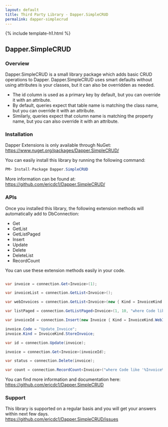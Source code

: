 ```yaml
---
layout: default
title: Third Party Library - Dapper.SimpleCRUD
permalink: dapper-simplecrud
---
```


{% include template-h1.html %}

## Dapper.SimpleCRUD

### Overview

Dapper.SimpleCRUD is a small library package which adds basic CRUD operations to Dapper. Dapper.SimpleCRUD uses smart defaults without using attributes is your classes, but it can also be overridden as needed.

- The id column is used as a primary key by default, but you can override it with an attribute.
- By default, queries expect that table name is matching the class name, but you can override it with an attribute.
- Similarly, queries expect that column name is matching the property name, but you can also override it with an attribute.

### Installation

Dapper Extensions is only available through NuGet: <a href="https://www.nuget.org/packages/Dapper.SimpleCRUD/" target="_blank">https://www.nuget.org/packages/Dapper.SimpleCRUD/</a>

You can easily install this library by running the following command:
```csharp
PM> Install-Package Dapper.SimpleCRUD 
```

More information can be found at: <a href="https://github.com/ericdc1/Dapper.SimpleCRUD/" target="_blank">https://github.com/ericdc1/Dapper.SimpleCRUD/</a>

### APIs

Once you installed this library, the following extension methods will automatically add to DbConnection:

- Get
- GetList
- GetListPaged
- Insert
- Update
- Delete
- DeleteList
- RecordCount

You can use these extension methods easily in your code.

```csharp

var invoice = connection.Get<Invoice>(1);

var invoiceList = connection.GetList<Invoice>();

var webInvoices = connection.GetList<Invoice>(new { Kind = InvoiceKind.WebInvoice });

var listPaged = connection.GetListPaged<Invoice>(1, 10, "where Code like '%Invoice%'", "Code desc");

var invoiceId = connection.Insert(new Invoice { Kind = InvoiceKind.WebInvoice, Code = "Insert_Single_1" });

invoice.Code = "Update_Invoice";
invoice.Kind = InvoiceKind.StoreInvoice;

var id = connection.Update(invoice);

invoice = connection.Get<Invoice>(invoiceId);

var status = connection.Delete(invoice);

var count = connection.RecordCount<Invoice>("where Code like '%Invoice%'");

```

You can find more information and documentation here: <a href="https://github.com/ericdc1/Dapper.SimpleCRUD/" target="_blank">https://github.com/ericdc1/Dapper.SimpleCRUD</a>

### Support

This library is supported on a regular basis and you will get your answers within next few days. <a href="https://github.com/ericdc1/Dapper.SimpleCRUD/issues/">https://github.com/ericdc1/Dapper.SimpleCRUD/issues</a>
